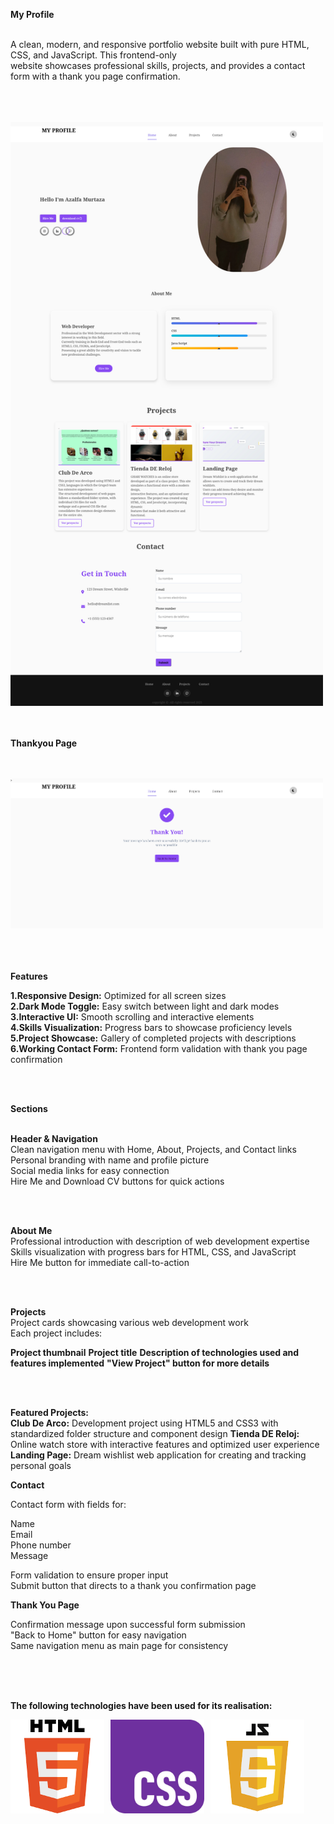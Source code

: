 **My Profile**
<br>
<br>

A clean, modern, and responsive portfolio website built with pure HTML, CSS, and JavaScript. This frontend-only<br> website showcases professional skills, projects, and provides a contact form with a thank you page confirmation.


<br>
<br> 
<br>

<div style="align-items: center;">
  <img src="homepage.png" width="500px" />
</div>

<br>
<br>

**Thankyou Page**

<br>
<br>

<div style="align-items: center;">
  <img src="thankyou.png" width="500px" />
</div>

<br>
<br>
<br>

**Features**

**1.Responsive Design:** Optimized for all screen sizes<br>
**2.Dark Mode Toggle:** Easy switch between light and dark modes<br> 
**3.Interactive UI:** Smooth scrolling and interactive elements<br>
**4.Skills Visualization:** Progress bars to showcase proficiency levels<br>
**5.Project Showcase:** Gallery of completed projects with descriptions<br>
**6.Working Contact Form:** Frontend form validation with thank you page confirmation

<br>
<br>

**Sections**
<br>
<br>

**Header & Navigation**
<br>
Clean navigation menu with Home, About, Projects, and Contact links<br>
Personal branding with name and profile picture<br>
Social media links for easy connection<br>
Hire Me and Download CV buttons for quick actions<br>


<br>
<br>

**About Me**
<br>
Professional introduction with description of web development expertise<br>
Skills visualization with progress bars for HTML, CSS, and JavaScript<br>
Hire Me button for immediate call-to-action<br>

<br>
<br>

**Projects**
<br>
Project cards showcasing various web development work<br>
Each project includes:
<br>

**Project thumbnail**
**Project title**
**Description of technologies used and features implemented**
**"View Project" button for more details**

<br>
<br>

**Featured Projects:**
<br>
**Club De Arco:** Development project using HTML5 and CSS3 with standardized folder structure and component design
**Tienda DE Reloj:** Online watch store with interactive features and optimized user experience
**Landing Page:** Dream wishlist web application for creating and tracking personal goals

**Contact**

Contact form with fields for:<br>

Name<br>
Email<br>
Phone number<br>
Message<br>


Form validation to ensure proper input<br>
Submit button that directs to a thank you confirmation page<br>

**Thank You Page**

Confirmation message upon successful form submission<br>
"Back to Home" button for easy navigation<br>
Same navigation menu as main page for consistency<br>

<br>
<br>
<br>

**The following technologies have been used for its realisation:**
<div style="display: flex; gap: 10px;">
 
  <img src="html5.png" alt="Html5" width="150"/>
  <img src="CSS3.png" alt="Css3" width="150"/>
  <img src="javascript.png" alt="Javascript" width="150"/>
  </div>